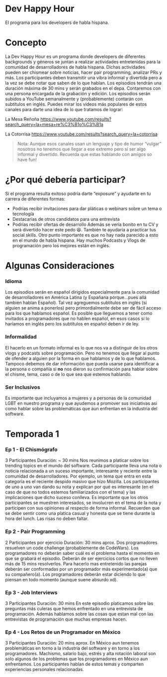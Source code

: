 # Dev Happy Hour
El programa para los developers de habla hispana.

# Concepto
La Dev Happy Hour es un programa donde developers de diferentes backgrounds y géneros se juntan a realizar actividades entretenidas para la comunidad de desarrolladores de habla hispana. Dichas actividades pueden ser chismear sobre noticias, hacer pair programming, analizar PRs y más. Los participantes deben transmitir una vibra informal y divertida pero a la vez se debe notar que saben de lo que hablan. Los episodios tendrán una duración máxima de 30 mins y serán grabados en el depa. Contaremos con una persona encargada de la grabación y edición. Los episodios serán subidos a YouTube semanalmente y (probablemente) contarán con subtítulos en inglés. Puedes mirar los videos más populares de estos canales para darte una idea de lo que tratamos de lograr:

La Mesa Reñoña
https://www.youtube.com/results?search_query=la+mesa+re%C3%B1o%C3%B1a

La Cotorrisa
https://www.youtube.com/results?search_query=la+cotorrisa

> Nota: Aunque esos canales usan un lenguaje y tipo de humor “vulgar” nosotros no tenemos que llegar a ese extremo pero sí ser algo informal y divertido. Recuerda que estas hablando con amigos so have fun!

# ¿Por qué debería participar?
Si el programa resulta exitoso podría darte “exposure” y ayudarte en tu carrera de diferentes formas: 
- Podrías recibir invitaciones para dar pláticas o webinars sobre un tema o  tecnología
- Destacarías de otros candidatos para una entrevista
- Podrías recibir ofertas de desarrollo
Además se vería bonito en tu CV  y será divertido hacer este pedo 😆. También te ayudaría a practicar tus social skills.
Otro punto importante es que no hay nada parecido a esto en el mundo de habla hispana. Hay muchos Podcasts y Vlogs de programación pero los mejores están en inglés.

# Algunas Consideraciones

### Idioma
Los episodios serán en español dirigidos especialmente para la comunidad de desarrolladores en América Latina (y Españana porque...pues allá también hablan Español). Tal vez agreguemos subtítulos en inglés (si alguien se anima a ponerlos) pero primordialmente debe ser de fácil acceso para los que hablamos español. Es posible que lleguemos a tener como invitados a programadores que no hablen español, en esos casos sí lo haríamos en inglés pero los subtítulos en español deben ir de ley.

### Informalidad
El hacerlo en un formato informal es lo que nos va a distinguir de los otros vlogs y podcasts sobre programación. Pero no tenemos que llegar al punto de ofender a alguien por la forma en que hablamos y de lo que hablamos. Tampoco debemos de dar información que pueda usarse para identificar a la persona o compañía si **no** nos dieron su confirmación para hablar sobre el chisme, tema, caso o de lo que sea que estemos hablando.

### Ser Inclusivos
Es importante que incluyamos a mujeres y a personas de la comunidad LGBT en nuestro programa y que ayudemos a promover sus iniciativas asi como hablar sobre las problemáticas que aun enfrentan en la industria del software.

# Temporada 1

### Ep 1 - El Chismógrafo
3 Participantes
Duración: ~ 30 mins 
Nos reunimos a platicar sobre los trending topics en el mundo del software. Cada participante lleva una nota o noticia relacionada a un suceso importante, interesante y reciente entre la comunidad de desarrolladores. Por ejemplo, un tema que entra en esta categoría es el reciente despido masivo que hizo Mozilla. Los participantes de uno a uno van dando su nota y explican por qué es interesante (en el caso de que no todos estemos familiarizados con el tema) y las implicaciones que dicho suceso conlleva. Es importante que los otros participantes se muestren interesados, se involucren en el tema de la nota y participen con sus opiniones al respecto de forma informal. Recuerden que se debe sentir como una platica casual y honesta que se tiene durante la hora del lunch. Las risas no deben faltar.

### Ep 2 - Pair Programming
2 Participantes por ejercicio
Duración: 30 mins aprox.
Dos programadores resuelven un code challenge (probablemente de CodeWars). Los programadores no deberán saber cuál es el problema hasta el momento en que se grabará el episodio. Deberán de ser ejercicios cortos que no lleven más de 15 mins resolverlos. Para hacerlo mas entretenido las parejas deberán ser conformadas por un programador más experimentado(a) que su compañero(a). Los programadores deberán estar diciendo lo que piensan en todo momento (aunque suene absurdo xd).

### Ep 3 - Job Interviews
3 Participantes
Duración: 30 mins
En este episodio platicamos sobre las preguntas más culeras que hemos enfrentado en una entrevista de programación. Además hablamos sobre las cosas que estan mal con las entrevistas de programación que muchas empresas hacen.

### Ep 4 - Los Retos de un Programador en México
3 Participantes
Duración: 20 mins aprox.
En México aun tenemos problemáticas en torno a la industria del software y en torno a los programadores. Machismo, salario bajo, estrés y alta rotación laboral son solo algunos de los problemas que los programadores en México aun enfrentamos. Los participantes hablan de estos temas y comparten experiencias personales relacionadas.

